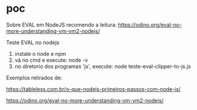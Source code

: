 # poc

Sobre EVAL em NodeJS recomendo a leitura: https://odino.org/eval-no-more-understanding-vm-vm2-nodejs/

Teste EVAL no nodejs

1) instale o node e npm
2) vá no cmd e execute: node -v
3) no diretorio dos programas 'js', execute: node teste-eval-clipper-to-js.js

Exemplos retirados de:

https://tableless.com.br/o-que-nodejs-primeiros-passos-com-node-js/

https://odino.org/eval-no-more-understanding-vm-vm2-nodejs/
